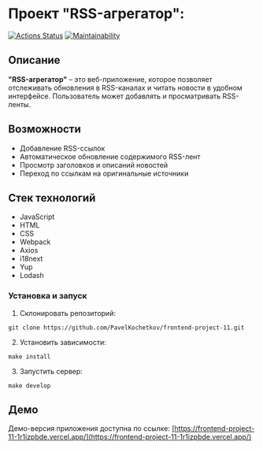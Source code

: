 # Проект "RSS-агрегатор":

[![Actions Status](https://github.com/PavelKochetkov/frontend-project-11/actions/workflows/hexlet-check.yml/badge.svg)](https://github.com/PavelKochetkov/frontend-project-11/actions)
[![Maintainability](https://api.codeclimate.com/v1/badges/bfaff2347a53d04abdcf/maintainability)](https://codeclimate.com/github/PavelKochetkov/frontend-project-11/maintainability)

## Описание

**"RSS-агрегатор"** – это веб-приложение, которое позволяет отслеживать обновления в RSS-каналах и читать новости в удобном интерфейсе. Пользователь может добавлять и просматривать RSS-ленты.

## Возможности

- Добавление RSS-ссылок
- Автоматическое обновление содержимого RSS-лент
- Просмотр заголовков и описаний новостей
- Переход по ссылкам на оригинальные источники

## Стек технологий

- JavaScript
- HTML
- CSS
- Webpack
- Axios
- i18next
- Yup
- Lodash

### Установка и запуск

1. Склонировать репозиторий:

```
git clone https://github.com/PavelKochetkov/frontend-project-11.git
```

2. Установить зависимости:

```
make install
```

3. Запустить сервер:

```
make develop
```

## Демо

Демо-версия приложения доступна по ссылке: [https://frontend-project-11-1r1izpbde.vercel.app/](https://frontend-project-11-1r1izpbde.vercel.app/)
